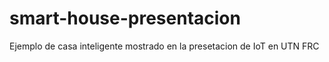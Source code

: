 # smart-house-presentacion
Ejemplo de casa inteligente mostrado en la presetacion de IoT en UTN FRC
